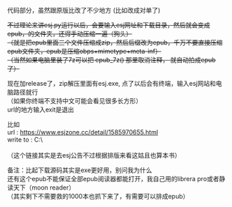 代码部分，虽然跟原版比改了不少地方 (比如改成对单了)<br>

~~不过理论来讲esj.py运行以后，会要输入esj网址和下载目录，然后就会变成epub，的文件夹，还得手动压缩一遍（狗头）~~<br>
~~（就是把epub里面三个文件压缩成zip，然后后缀改为epub，千万不要直接压缩epub文件夹，epub是压缩obps+mimetype+meta-inf）~~<br>
~~（当然如果电脑里装了7z可以把 epub_7z() 那里取消注释， 就自动拍成epub了）~~<br>

现在加release了，zip解压里面有esj.exe, 点了以后会有终端，输入esj网站和电脑路径就行<br>
（如果你终端不支持中文可能会看见很多长方形）<br>
url的地方输入exit是退出<br>

比如<br>
url : https://www.esjzone.cc/detail/1585970655.html<br>
write to : C:\ <br>
<br>
（这个链接其实是去esj公告不过根据排版来看这姑且也算本书）<br>

备注：比起下载源码其实是exe更好用，别问我为什么<br>
还有这个epub不能保证全部epub阅读器都能打开，我自己用的librera pro或者静读天下（moon reader）<br>
（其实剩下不需要救的1000本也抓下来了，有需要可以排成epub）
